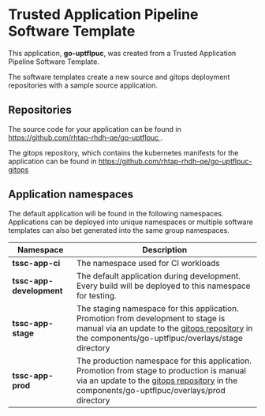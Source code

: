 # Trusted Application Pipeline Software Template

This application, **go-uptflpuc**, was created from a Trusted Application Pipeline Software Template.

The software templates create a new source and gitops deployment repositories with a sample source application. 

## Repositories

The source code for your application can be found in [https://github.com/rhtap-rhdh-qe/go-uptflpuc ](https://github.com/rhtap-rhdh-qe/go-uptflpuc ).
 
The gitops repository, which contains the kubernetes manifests for the application can be found in 
[https://github.com/rhtap-rhdh-qe/go-uptflpuc-gitops ](https://github.com/rhtap-rhdh-qe/go-uptflpuc-gitops ) 

## Application namespaces 

The default application will be found in the following namespaces. Applications can be deployed into unique namespaces or multiple software templates can also bet generated into the same group namespaces.  

|  Namespace   |  Description   |  
| -------- | -------- |
| **tssc-app-ci** | The namespace used for CI workloads |
| **tssc-app-development** | The default application during development. Every build will be deployed to this namespace for testing. |
| **tssc-app-stage** | The staging namespace for this application. Promotion from development to stage is manual via an update to the [gitops repository](https://github.com/rhtap-rhdh-qe/go-uptflpuc-gitops ) in the components/go-uptflpuc/overlays/stage directory |
| **tssc-app-prod** | The production namespace for this application. Promotion from stage to production is manual via an update to the [gitops repository](https://github.com/rhtap-rhdh-qe/go-uptflpuc-gitops ) in the components/go-uptflpuc/overlays/prod directory |